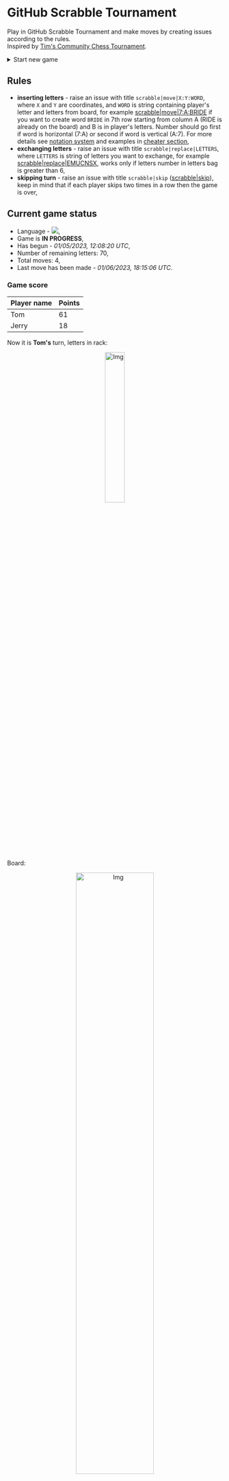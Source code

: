 
# GitHub Scrabble Tournament
Play in GitHub Scrabble Tournament and make moves by creating issues according to the rules.    
Inspired by [Tim's Community Chess Tournament](https://github.com/timburgan/).

<details>
  <summary>Start new game</summary>
  
 
 - [GB](https://github.com/radosz99/radosz99/issues/new?title=scrabble%7Cinit%7CGB&body=Just+push+%27Submit+new+issue%27+or+update+with+your+move)  ![](https://raw.githubusercontent.com/radosz99/radosz99/main/flags/GB.png)
 - [PL](https://github.com/radosz99/radosz99/issues/new?title=scrabble%7Cinit%7CPL&body=Just+push+%27Submit+new+issue%27+or+update+with+your+move)  ![](https://raw.githubusercontent.com/radosz99/radosz99/main/flags/PL.png)
 - [ES](https://github.com/radosz99/radosz99/issues/new?title=scrabble%7Cinit%7CES&body=Just+push+%27Submit+new+issue%27+or+update+with+your+move)  ![](https://raw.githubusercontent.com/radosz99/radosz99/main/flags/ES.png)
 - [DE](https://github.com/radosz99/radosz99/issues/new?title=scrabble%7Cinit%7CDE&body=Just+push+%27Submit+new+issue%27+or+update+with+your+move)  ![](https://raw.githubusercontent.com/radosz99/radosz99/main/flags/DE.png)
 - [FR](https://github.com/radosz99/radosz99/issues/new?title=scrabble%7Cinit%7CFR&body=Just+push+%27Submit+new+issue%27+or+update+with+your+move)  ![](https://raw.githubusercontent.com/radosz99/radosz99/main/flags/FR.png)
</details>
        

## Rules
 - **inserting letters** - raise an issue with title `scrabble|move|X:Y:WORD`, where `X` and `Y` are coordinates, and `WORD` is string containing player's letter and letters from board, for example [scrabble&#124;move&#124;7:A:BRIDE](https://github.com/radosz99/radosz99/issues/new?title=scrabble%7Cmove%7C7%3AA%3ABRIDE&body=Just+push+%27Submit+new+issue%27+or+update+with+your+move) if you want to create word `BRIDE` in 7th row starting from column A (RIDE is already on the board) and B is in player's letters. Number should go first if word is horizontal (7:A) or second if word is vertical (A:7). For more details see [notation system](https://en.wikipedia.org/wiki/Scrabble#Notation_system) and examples in [cheater section](#cheater),
 - **exchanging letters** - raise an issue with title `scrabble|replace|LETTERS`, where `LETTERS` is string of letters you want to exchange, for example [scrabble&#124;replace&#124;EMUCNSX](https://github.com/radosz99/radosz99/issues/new?title=scrabble%7Creplace%7CEMUCNSX&body=Just+push+%27Submit+new+issue%27+or+update+with+your+move), works only if letters number in letters bag is greater than 6,
 - **skipping turn** - raise an issue with title `scrabble|skip` ([scrabble&#124;skip](https://github.com/radosz99/radosz99/issues/new?title=scrabble%7Cskip&body=Just+push+%27Submit+new+issue%27+or+update+with+your+move)), keep in mind that if each player skips two times in a row then the game is over,

## Current game status
 - Language - ![](https://raw.githubusercontent.com/radosz99/radosz99/main/flags/GB.png),
 - Game is **IN PROGRESS**,
 - Has begun - *01/05/2023, 12:08:20 UTC*,
 - Number of remaining letters: 70,
 - Total moves: 4,
 - Last move has been made - *01/06/2023, 18:15:06 UTC*.
    
### Game score
| Player name | Points |
 | - | - |  
| Tom | 61
| Jerry | 18

Now it is **Tom's** turn, letters in rack:
<p align="center">
    <img src="https://raw.githubusercontent.com/radosz99/radosz99/main/rack.png" width=30% alt="Img"/>
</p>

Board:
<p align="center">
<img src="https://raw.githubusercontent.com/radosz99/radosz99/main/board.png" width=60% alt="Img"/>
</p>
    
## User leaderboard
| Moves | Who | Points |
| - | - | - |
| 4 | [@radosz99](github.com/radosz99)| 79

<a name="cheater"></a>
## Cheater section  
Try out my algorithm and check the moves that were found based on the state of the board and rack. :cowboy_hat_face:
<details>
  <summary>Reveal some fancy moves :)</summary>
  
  | Id | Move | Points |
  | - | - | - |  
|1 | [G:7:excuse](https://github.com/radosz99/radosz99/issues/new?title=scrabble%7Cmove%7CG%3A7%3Aexcuse&body=Just+push+%27Submit+new+issue%27+or+update+with+your+move) | 24 
|2 | [G:7:execs](https://github.com/radosz99/radosz99/issues/new?title=scrabble%7Cmove%7CG%3A7%3Aexecs&body=Just+push+%27Submit+new+issue%27+or+update+with+your+move) | 22 
|3 | [G:7:exec](https://github.com/radosz99/radosz99/issues/new?title=scrabble%7Cmove%7CG%3A7%3Aexec&body=Just+push+%27Submit+new+issue%27+or+update+with+your+move) | 21 
|4 | [4:H:pensum](https://github.com/radosz99/radosz99/issues/new?title=scrabble%7Cmove%7C4%3AH%3Apensum&body=Just+push+%27Submit+new+issue%27+or+update+with+your+move) | 20 
|5 | [4:H:punces](https://github.com/radosz99/radosz99/issues/new?title=scrabble%7Cmove%7C4%3AH%3Apunces&body=Just+push+%27Submit+new+issue%27+or+update+with+your+move) | 20 
|6 | [G:7:exes](https://github.com/radosz99/radosz99/issues/new?title=scrabble%7Cmove%7CG%3A7%3Aexes&body=Just+push+%27Submit+new+issue%27+or+update+with+your+move) | 19 
|7 | [4:H:puces](https://github.com/radosz99/radosz99/issues/new?title=scrabble%7Cmove%7C4%3AH%3Apuces&body=Just+push+%27Submit+new+issue%27+or+update+with+your+move) | 18 
|8 | [4:H:punce](https://github.com/radosz99/radosz99/issues/new?title=scrabble%7Cmove%7C4%3AH%3Apunce&body=Just+push+%27Submit+new+issue%27+or+update+with+your+move) | 18 
|9 | [G:7:ex](https://github.com/radosz99/radosz99/issues/new?title=scrabble%7Cmove%7CG%3A7%3Aex&body=Just+push+%27Submit+new+issue%27+or+update+with+your+move) | 17 
|10 | [4:H:pecs](https://github.com/radosz99/radosz99/issues/new?title=scrabble%7Cmove%7C4%3AH%3Apecs&body=Just+push+%27Submit+new+issue%27+or+update+with+your+move) | 16 
</details>
    
## Latest moves
<details>
<summary>Show 10 latest moves</summary>
  
  
  | Id | Type | Move / Letters to replace | Created words / New letters | Date | Points | Player | Who |
  | - | - | - | - | - | - | - | - |
|3| INSERT | H:4:pont | ['PONT'] | 01/06/2023, 18:15:05 UTC | 6 | Jerry | [@radosz99](github.com/radosz99) |
|2| INSERT | 5:E:dzho | ['DZHO'] | 01/06/2023, 18:05:19 UTC | 37 | Tom | [@radosz99](github.com/radosz99) |
|1| INSERT | E:4:adios | ['ADIOS'] | 01/05/2023, 13:12:45 UTC | 12 | Jerry | [@radosz99](github.com/radosz99) |
|0| INSERT | 7:D:volet | ['VOLET'] | 01/05/2023, 12:11:23 UTC | 24 | Tom | [@radosz99](github.com/radosz99) |
</details>
    